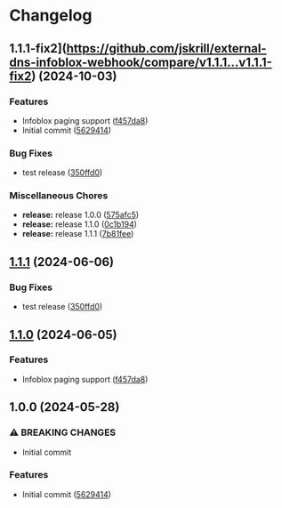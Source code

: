 # Changelog

## 1.1.1-fix2](https://github.com/jskrill/external-dns-infoblox-webhook/compare/v1.1.1...v1.1.1-fix2) (2024-10-03)

### Features

* Infoblox paging support ([f457da8](https://github.com/jskrill/external-dns-infoblox-webhook/commit/f457da8a091c062b6c264157aca94519b2805eb8))
* Initial commit ([5629414](https://github.com/jskrill/external-dns-infoblox-webhook/commit/562941456f5a60be6c98de55aa3e5f54edf73e2f))


### Bug Fixes

* test release ([350ffd0](https://github.com/jskrill/external-dns-infoblox-webhook/commit/350ffd0d05e6f8160cca72eb575013099c667e42))


### Miscellaneous Chores

* **release:** release 1.0.0 ([575afc5](https://github.com/jskrill/external-dns-infoblox-webhook/commit/575afc5b5ea375f244dc885b366ef1a2465519ca))
* **release:** release 1.1.0 ([0c1b194](https://github.com/jskrill/external-dns-infoblox-webhook/commit/0c1b194e09d8f078c25844217c75d04ccf381a1f))
* **release:** release 1.1.1 ([7b81fee](https://github.com/jskrill/external-dns-infoblox-webhook/commit/7b81fee502ad63d519ba8df895d0f0c1a4d9dd1e))

## [1.1.1](https://github.com/AbsaOSS/external-dns-infoblox-webhook/compare/v1.1.0...v1.1.1) (2024-06-06)


### Bug Fixes

* test release ([350ffd0](https://github.com/AbsaOSS/external-dns-infoblox-webhook/commit/350ffd0d05e6f8160cca72eb575013099c667e42))

## [1.1.0](https://github.com/AbsaOSS/external-dns-infoblox-webhook/compare/v1.0.0...v1.1.0) (2024-06-05)


### Features

* Infoblox paging support ([f457da8](https://github.com/AbsaOSS/external-dns-infoblox-webhook/commit/f457da8a091c062b6c264157aca94519b2805eb8))

## 1.0.0 (2024-05-28)


### ⚠ BREAKING CHANGES

* Initial commit

### Features

* Initial commit ([5629414](https://github.com/AbsaOSS/external-dns-infoblox-webhook/commit/562941456f5a60be6c98de55aa3e5f54edf73e2f))
